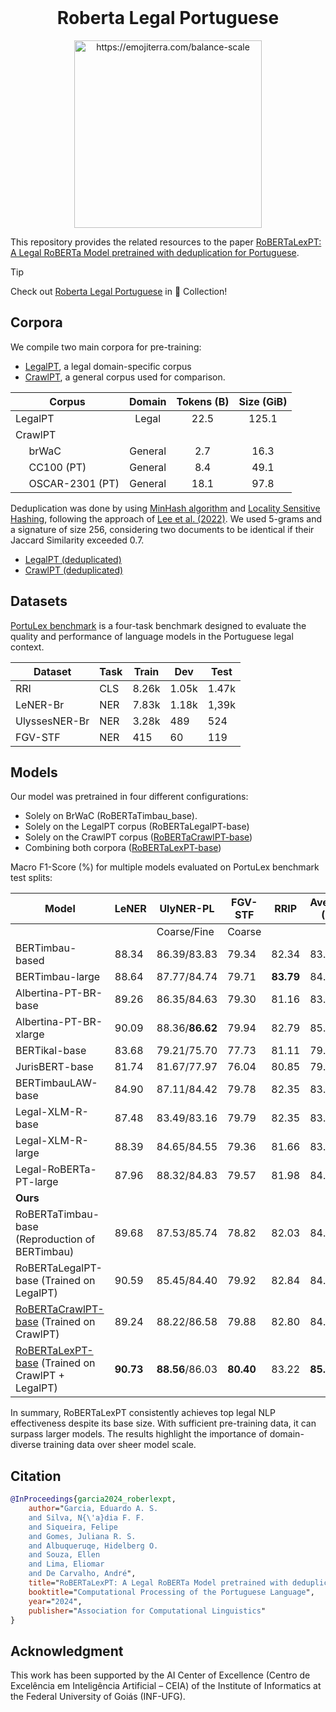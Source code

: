 <br />
<div align="center">
    <h1 align="center">Roberta Legal Portuguese</h1>
    <img src="https://images.emojiterra.com/google/android-11/512px/2696.png" alt="https://emojiterra.com/balance-scale" width="300">
  <br />
</div>

This repository provides the related resources to the paper [RoBERTaLexPT: A Legal RoBERTa Model pretrained with deduplication for Portuguese]().

> [!TIP]
> Check out [Roberta Legal Portuguese](https://huggingface.co/collections/eduagarcia/roberta-legal-portuguese-65c3f7247d10ab35a75de3e9) in 🤗 Collection! 

## Corpora
We compile two main corpora for pre-training: 
- [LegalPT](https://huggingface.co/datasets/eduagarcia/LegalPT), a legal domain-specific corpus
- [CrawlPT](https://huggingface.co/datasets/eduagarcia/CrawlPT), a general corpus used for comparison.

| Corpus          |  Domain | Tokens (B) | Size (GiB) |
|-----------------|:-------:|:----------:|:----------:|
| LegalPT         |  Legal  |    22.5    |    125.1   |
|  CrawlPT        |          |            |       |
| &nbsp;&nbsp;&nbsp;&nbsp;&nbsp;brWaC          | General |     2.7    |    16.3    |
| &nbsp;&nbsp;&nbsp;&nbsp;&nbsp;CC100 (PT)  | General |     8.4    |    49.1    |
|&nbsp;&nbsp;&nbsp;&nbsp;&nbsp;OSCAR-2301 (PT) | General |    18.1    |    97.8    |

Deduplication was done by using [MinHash algorithm](https://dl.acm.org/doi/abs/10.5555/647819.736184) and [Locality Sensitive Hashing](https://dspace.mit.edu/bitstream/handle/1721.1/134231/v008a014.pdf?sequence=2&isAllowed=y), following the approach of [Lee et al. (2022)](http://arxiv.org/abs/2107.06499). We used 5-grams and a signature of size 256, considering two documents to be identical if their Jaccard Similarity exceeded 0.7.

- [LegalPT (deduplicated)](https://huggingface.co/datasets/eduagarcia/LegalPT_dedup)
- [CrawlPT (deduplicated)](https://huggingface.co/datasets/eduagarcia/CrawlPT_dedup)

## Datasets

[PortuLex benchmark](https://huggingface.co/datasets/eduagarcia/PortuLex_benchmark) is a four-task benchmark designed to evaluate the quality and performance of language models in the Portuguese legal context.

| Dataset       | Task | Train | Dev   | Test  |
|---------------|------|-------|-------|-------|
| RRI           | CLS  | 8.26k | 1.05k | 1.47k |
| LeNER-Br      | NER  | 7.83k | 1.18k | 1,39k |
| UlyssesNER-Br | NER  | 3.28k | 489   | 524   |
| FGV-STF       | NER  | 415   | 60    | 119   |


## Models
Our model was pretrained in four different configurations:
- Solely on BrWaC (RoBERTaTimbau_base).
- Solely on the LegalPT corpus (RoBERTaLegalPT-base)
- Solely on the CrawlPT corpus ([RoBERTaCrawlPT-base](https://huggingface.co/eduagarcia/RoBERTaCrawlPT-base))
- Combining both corpora ([RoBERTaLexPT-base](https://huggingface.co/eduagarcia/RoBERTaLexPT-base))

Macro F1-Score (\%) for multiple models evaluated on PortuLex benchmark test splits:

| **Model**                                                                  | **LeNER** | **UlyNER-PL**   | **FGV-STF** |  **RRIP** | **Average (%)** |
|----------------------------------------------------------------------------|-----------|-----------------|-------------|:---------:|-----------------|
|                                                                            |           | Coarse/Fine     | Coarse      |           |                 |
| BERTimbau-based  | 88.34     | 86.39/83.83     | 79.34       |   82.34   | 83.78           |
| BERTimbau-large | 88.64     | 87.77/84.74     | 79.71       | **83.79** | 84.60           |
| Albertina-PT-BR-base               | 89.26     | 86.35/84.63     | 79.30       |   81.16   | 83.80           |
| Albertina-PT-BR-xlarge                | 90.09     | 88.36/**86.62** | 79.94       |   82.79   | 85.08           |
| BERTikal-base                      | 83.68     | 79.21/75.70     | 77.73       |   81.11   | 79.99           |
| JurisBERT-base      | 81.74     | 81.67/77.97     | 76.04       |   80.85   | 79.61           |
| BERTimbauLAW-base    | 84.90     | 87.11/84.42     | 79.78       |   82.35   | 83.20           |
| Legal-XLM-R-base                      | 87.48     | 83.49/83.16     | 79.79       |   82.35   | 83.24           |
| Legal-XLM-R-large                | 88.39     | 84.65/84.55     | 79.36       |   81.66   | 83.50           |
| Legal-RoBERTa-PT-large              | 87.96     | 88.32/84.83     | 79.57       |   81.98   | 84.02           |
| **Ours**                                                                   |           |                 |             |           |                 |
| RoBERTaTimbau-base (Reproduction of BERTimbau)                             | 89.68     | 87.53/85.74     | 78.82       |   82.03   | 84.29           |
| RoBERTaLegalPT-base (Trained on LegalPT)                                   | 90.59     | 85.45/84.40     | 79.92       |   82.84   | 84.57           |
| [RoBERTaCrawlPT-base](https://huggingface.co/eduagarcia/RoBERTaCrawlPT-base)  (Trained on CrawlPT)   | 89.24     | 88.22/86.58     | 79.88       |   82.80   | 84.83           |
| [RoBERTaLexPT-base](https://huggingface.co/eduagarcia/RoBERTaLexPT-base) (Trained on CrawlPT + LegalPT)                       | **90.73** | **88.56**/86.03 | **80.40**   |   83.22   | **85.41**       |

In summary, RoBERTaLexPT consistently achieves top legal NLP effectiveness despite its base size. 
With sufficient pre-training data, it can surpass larger models. The results highlight the importance of domain-diverse training data over sheer model scale.


## Citation

```bibtex
@InProceedings{garcia2024_roberlexpt,
    author="Garcia, Eduardo A. S.
    and Silva, N{\'a}dia F. F.
    and Siqueira, Felipe
    and Gomes, Juliana R. S.
    and Albuqueruqe, Hidelberg O.
    and Souza, Ellen
    and Lima, Eliomar
    and De Carvalho, André",
    title="RoBERTaLexPT: A Legal RoBERTa Model pretrained with deduplication for Portuguese",
    booktitle="Computational Processing of the Portuguese Language",
    year="2024",
    publisher="Association for Computational Linguistics"
}
```

## Acknowledgment

This work has been supported by the AI Center of Excellence (Centro de Excelência em Inteligência Artificial – CEIA) of the Institute of Informatics at the Federal University of Goiás (INF-UFG).
